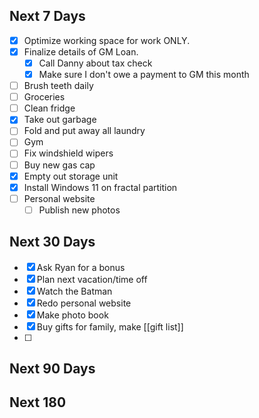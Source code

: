 ## Next 7 Days
- [x] Optimize working space for work ONLY.
- [x] Finalize details of GM Loan. 
	- [x] Call Danny about tax check
	- [x] Make sure I don't owe a payment to GM this month
- [ ] Brush teeth daily
- [ ]  Groceries
- [ ] Clean fridge
- [x] Take out garbage
- [ ] Fold and put away all laundry
- [ ] Gym
- [ ] Fix windshield wipers
- [ ] Buy new gas cap
- [x] Empty out storage unit
- [x] Install Windows 11 on fractal partition
- [ ] Personal website
	- [ ] Publish new photos 
## Next 30 Days

- [x] Ask Ryan for a bonus 
- [x] Plan next vacation/time off
- [x] Watch the Batman
- [x] Redo personal website 
- [x] Make photo book
- [x] Buy gifts for family, make [[gift list]]
- [ ] 

## Next 90 Days


## Next 180

